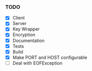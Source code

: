 ### TODO

- [X] Client 
- [X] Server
- [X] Key Wrapper
- [X] Encryption 
- [X] Documentation
- [X] Tests
- [X] Build
- [X] Make PORT and HOST configurable
- [ ] Deal with EOFException
